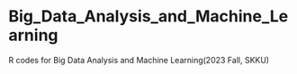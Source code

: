 # Big_Data_Analysis_and_Machine_Learning
R codes for Big Data Analysis and Machine Learning(2023 Fall, SKKU)
